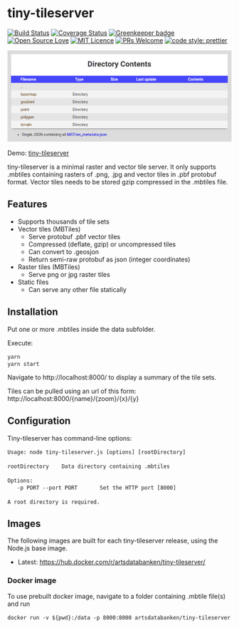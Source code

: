 # tiny-tileserver

[![Build Status](https://travis-ci.org/Artsdatabanken/tiny-tileserver.svg?branch=master)](https://travis-ci.org/Artsdatabanken/tiny-tileserver)
[![Coverage Status](https://coveralls.io/repos/github/Artsdatabanken/tiny-tileserver/badge.svg?branch=master)](https://coveralls.io/github/Artsdatabanken/tiny-tileserver?branch=master)
[![Greenkeeper badge](https://badges.greenkeeper.io/Artsdatabanken/tiny-tileserver.svg)](https://greenkeeper.io/)
[![Open Source Love](https://badges.frapsoft.com/os/v2/open-source.svg?v=103)](https://github.com/ellerbrock/open-source-badges/)
[![MIT Licence](https://badges.frapsoft.com/os/mit/mit.svg?v=103)](https://opensource.org/licenses/mit-license.php)
[![PRs Welcome](https://img.shields.io/badge/PRs-welcome-brightgreen.svg)](CONTRIBUTING.md#pull-requests)
[![code style: prettier](https://img.shields.io/badge/code_style-prettier-ff69b4.svg?style=flat-square)](https://github.com/prettier/prettier)

[![Screenshot](doc/screenshot.png "ratatouille screenshot")](https://maps.artsdatabanken.no)

Demo: [tiny-tileserver](https://maps.artsdatabanken.no)

tiny-tileserver is a minimal raster and vector tile server. It only supports .mbtiles containing rasters of .png, .jpg and vector tiles in .pbf protobuf format. Vector tiles needs to be stored gzip compressed in the .mbtiles file.

## Features

- Supports thousands of tile sets
- Vector tiles (MBTiles)
  - Serve protobuf .pbf vector tiles
  - Compressed (deflate, gzip) or uncompressed tiles
  - Can convert to .geosjon
  - Return semi-raw protobuf as json (integer coordinates)
- Raster tiles (MBTiles)
  - Serve png or jpg raster tiles
- Static files
  - Can serve any other file statically

## Installation

Put one or more .mbtiles inside the data subfolder.

Execute:

```
yarn
yarn start
```

Navigate to http://localhost:8000/ to display a summary of the tile sets.

Tiles can be pulled using an url of this form: http://localhost:8000/{name}/{zoom}/{x}/{y}

## Configuration

Tiny-tileserver has command-line options:

```
Usage: node tiny-tileserver.js [options] [rootDirectory]

rootDirectory    Data directory containing .mbtiles

Options:
   -p PORT --port PORT       Set the HTTP port [8000]

A root directory is required.
```

## Images

The following images are built for each tiny-tileserver release, using the Node.js base image.

- Latest: https://hub.docker.com/r/artsdatabanken/tiny-tileserver/

### Docker image

To use prebuilt docker image, navigate to a folder containing .mbtile file(s) and run

```
docker run -v ${pwd}:/data -p 8000:8000 artsdatabanken/tiny-tileserver
```
